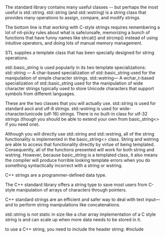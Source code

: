 The standard library contains many useful classes -- but perhaps the most useful is std::string. std::string (and std::wstring) is a string class that provides many operations to assign, compare, and modify strings.


The bottom line is that working with C-style strings requires remembering a lot of nit-picky rules about what is safe/unsafe, memorizing a bunch of functions that have funny names like strcat() and strcmp() instead of using intuitive operators, and doing lots of manual memory management.


STL supplies a template class that has been specially designed for string operations.

std::basic_string<T> is used popularly in its two template specializations:
  std::string — A char-based specialization of std::basic_string used for the manipulation of simple character strings.
  std::wstring— A wchar_t-based specialization of std::basic_string used for the manipulation of wide character strings typically used to store Unicode characters that support symbols from different languages.


These are the two classes that you will actually use. std::string is used for standard ascii and utf-8 strings. std::wstring is used for wide-character/unicode (utf-16) strings. There is no built-in class for utf-32 strings (though you should be able to extend your own from basic_string<> if you need one).

Although you will directly use std::string and std::wstring, all of the string functionality is implemented in the basic_string<> class. String and wstring are able to access that functionality directly by virtue of being templated. Consequently, all of the functions presented will work for both string and wstring. However, because basic_string is a templated class, it also means the compiler will produce horrible looking template errors when you do something syntactically incorrect with a string or wstring.

C++ strings are a programmer-defined data type.

The C++ standard library offers a string type to save most users from C-style manipulation of arrays of characters through pointers.

C++ standard strings are an efficient and safer way to deal with text input—and to perform string manipulations like concatenations.

std::string is not static in size like a char array implementation of a C style string is and can scale up when more data needs to be stored in it.

to use a C++ string, you need to include the header string:
 #include <string>
